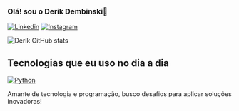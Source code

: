 ### Olá! sou o Derik Dembinski👋

[![Linkedin](https://img.shields.io/badge/LinkedIn-0077B5?style=for-the-badge&logo=linkedin&logoColor=white)](https://www.linkedin.com/in/derikdembinski/)
[![Instagram](https://img.shields.io/badge/Instagram-E4405F?style=for-the-badge&logo=instagram&logoColor=white)](https://www.instagram.com/derik_dembinski/)

![Derik GitHub stats](https://github-readme-stats.vercel.app/api?username=derikdembinski&show_icons=true&theme=tokyonight)


## Tecnologias que eu uso no dia a dia

[![Python](https://img.shields.io/badge/Python-3776AB?style=for-the-badge&logo=python&logoColor=white)](https://www.python.org/)


Amante de tecnologia e programação, busco desafios para aplicar soluções inovadoras!



